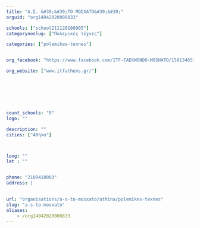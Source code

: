 ```yaml
---
title: "Α.Σ. &#39;&#39;ΤΟ ΜΟΣΧΑΤΟ&#39;&#39;"
orguid: "org14042020000833"

schools: ["school211120180905"]
categorynoslug: ["Πολεμικές τέχνες"]

categories: ["polemikes-texnes"]


org_facebook: "https://www.facebook.com/ITF-TAEKWONDO-MOSHATO/158134657587022?v=info&amp;tab=page_info"

org_website: ["www.itfathens.gr/"]







count_schools: "0"
logo: ""

description: ""
cities: ["Αθήνα"]



long: ""
lat : ""


phone: "2109410003"
address: |
    

url: "organisations/a-s-to-mosxato/athina/polemikes-texnes"
slug: "a-s-to-mosxato"
aliases:
    - /org14042020000833
---
```



